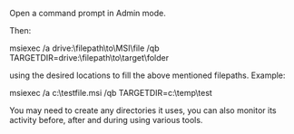 Open a command prompt in Admin mode.

Then:

msiexec /a drive:\filepath\to\MSI\file /qb TARGETDIR=drive:\filepath\to\target\folder

using the desired locations to fill the above mentioned filepaths. Example:

msiexec /a c:\testfile.msi /qb TARGETDIR=c:\temp\test

You may need to create any directories it uses, you can also monitor its activity before, after and during using various tools.


